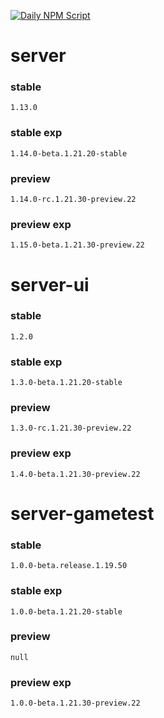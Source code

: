 [![Daily NPM Script](https://github.com/WavePlayz/minecraft-npms-auto/actions/workflows/fetch.yml/badge.svg)](https://github.com/WavePlayz/minecraft-npms-auto/actions/workflows/fetch.yml)
# server
### stable
```
1.13.0
```
### stable exp
```
1.14.0-beta.1.21.20-stable
```
### preview
```
1.14.0-rc.1.21.30-preview.22
```
### preview exp
```
1.15.0-beta.1.21.30-preview.22
```


# server-ui
### stable
```
1.2.0
```
### stable exp
```
1.3.0-beta.1.21.20-stable
```
### preview
```
1.3.0-rc.1.21.30-preview.22
```
### preview exp
```
1.4.0-beta.1.21.30-preview.22
```


# server-gametest
### stable
```
1.0.0-beta.release.1.19.50
```
### stable exp
```
1.0.0-beta.1.21.20-stable
```
### preview
```
null
```
### preview exp
```
1.0.0-beta.1.21.30-preview.22
```


